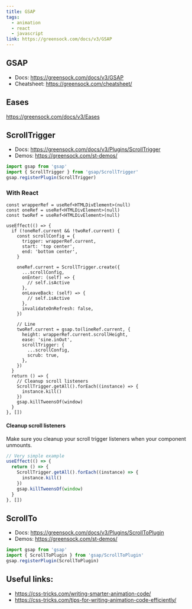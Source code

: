 ```yaml
---
title: GSAP
tags:
  - animation
  - react
  - javascript
link: https://greensock.com/docs/v3/GSAP
---
```


## GSAP

- Docs: https://greensock.com/docs/v3/GSAP
- Cheatsheet: https://greensock.com/cheatsheet/

## Eases

https://greensock.com/docs/v3/Eases

## ScrollTrigger

- Docs: https://greensock.com/docs/v3/Plugins/ScrollTrigger
- Demos: https://greensock.com/st-demos/

```js
import gsap from 'gsap'
import { ScrollTrigger } from 'gsap/ScrollTrigger'
gsap.registerPlugin(ScrollTrigger)
```

### With React

```tsx
const wrapperRef = useRef<HTMLDivElement>(null)
const oneRef = useRef<HTMLDivElement>(null)
const twoRef = useRef<HTMLDivElement>(null)

useEffect(() => {
  if (!oneRef.current && !twoRef.current) {
    const scrollConfig = {
      trigger: wrapperRef.current,
      start: 'top center',
      end: 'bottom center',
    }

    oneRef.current = ScrollTrigger.create({
      ...scrollConfig,
      onEnter: (self) => {
        // self.isActive
      },
      onLeaveBack: (self) => {
        // self.isActive
      },
      invalidateOnRefresh: false,
    })

    // Line
    twoRef.current = gsap.to(lineRef.current, {
      height: wrapperRef.current.scrollHeight,
      ease: 'sine.inOut',
      scrollTrigger: {
        ...scrollConfig,
        scrub: true,
      },
    })
  }
  return () => {
    // Cleanup scroll listeners
    ScrollTrigger.getAll().forEach((instance) => {
      instance.kill()
    })
    gsap.killTweensOf(window)
  }
}, [])
```

#### Cleanup scroll listeners

Make sure you cleanup your scroll trigger listeners when your component unmounts.

```jsx
// Very simple example
useEffect(() => {
  return () => {
    ScrollTrigger.getAll().forEach((instance) => {
      instance.kill()
    })
    gsap.killTweensOf(window)
  }
}, [])
```

## ScrollTo

- Docs: https://greensock.com/docs/v3/Plugins/ScrollToPlugin
- Demos: https://greensock.com/st-demos/

```js
import gsap from 'gsap'
import { ScrollToPlugin } from 'gsap/ScrollToPlugin'
gsap.registerPlugin(ScrollToPlugin)
```

## Useful links:

- https://css-tricks.com/writing-smarter-animation-code/
- https://css-tricks.com/tips-for-writing-animation-code-efficiently/
